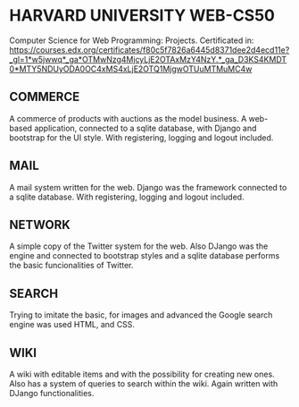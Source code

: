 # HARVARD UNIVERSITY WEB-CS50
Computer Science for Web Programming: Projects. Certificated in: https://courses.edx.org/certificates/f80c5f7826a6445d8371dee2d4ecd11e?_gl=1*w5jwwq*_ga*OTMwNzg4MjcyLjE2OTAxMzY4NzY.*_ga_D3KS4KMDT0*MTY5NDUyODA0OC4xMS4xLjE2OTQ1MjgwOTUuMTMuMC4w

## COMMERCE
A commerce of products with auctions as the model business. A web-based application, connected to a sqlite database, with Django and bootstrap for the UI style. With registering, logging and logout included.

## MAIL
A mail system written for the web. Django was the framework connected to a sqlite database. With registering, logging and logout included.

## NETWORK
A simple copy of the Twitter system for the web. Also DJango was the engine and connected to bootstrap styles and a sqlite database performs the basic funcionalities of Twitter.

## SEARCH
Trying to imitate the basic, for images and advanced the Google search engine was used HTML, and CSS.

## WIKI
A wiki with editable items and with the possibility for creating new ones. Also has a system of queries to search within the wiki. Again written with DJango functionalities.
